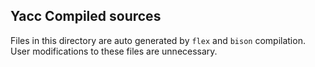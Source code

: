 ## Yacc Compiled sources

Files in this directory are auto generated by `flex` and `bison` compilation.
User modifications to these files are unnecessary.

